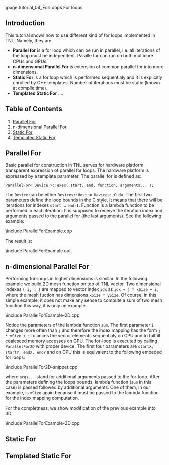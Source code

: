 \page tutorial_04_ForLoops For loops

## Introduction

This tutorial shows how to use different kind of for loops implemented in TNL. Namely, they are:

* **Parallel for** is a for loop which can be run in parallel, i.e. all iterations of the loop must be independent. Paralle for can run on both multicore CPUs and GPUs.
* **n-dimensional Parallel For** is extension of common parallel for into more dimensions.
* **Static For** is a for loop which is performed sequentialy and it is explicitly unrolled by C++ templates. Number of iterations must be static (known at compile time).
* **Templated Static For** ....

## Table of Contents
1. [Parallel For](#parallel_for)
2. [n-dimensional Parallel For](#n_dimensional_parallel_for)
3. [Static For](#static_for)
4. [Templated Static For](#templated_static_for)

## Parallel For<a name="parallel_for"></a>

Basic parallel for construction in TNL serves for hardware platform transparent expression of parallel for loops. The hardware platform is expressed by a template parameter. The parallel for is defined as:

```
ParallelFor< Device >::exec( start, end, function, arguments... );
```

The `Device` can be either `Devices::Host` or `Devices::Cuda`. The first two parameters define the loop bounds in the C style. It means that there will be iterations for indexes `start` ... `end-1`. Function is a lambda function to be performed in each iteration. It is supposed to receive the iteration index and arguments passed to the parallel for (the last arguments). See the following example:

\include ParallelForExample.cpp

The result is:

\include ParallelForExample.out 

## n-dimensional Parallel For<a name="n_dimensional_parallel_for"></a>

Performing for-loops in higher dimensions is simillar. In the following example we build 2D mesh function on top of TNL vector. Two dimensional indexes `( i, j )` are mapped to vector index `idx` as `idx = j * xSize + i`, where the mesh fuction has dimensions `xSize * ySize`. Of course, in this simple example, it does not make any sense to compute a sum of two mesh function this way, it is only an example.

\include ParallelForExample-2D.cpp

Notice the parameters of the lambda function `sum`. The first parameter `i` changes more often than `j` and therefore the index mapping has the form `j * xSize + i` to acces the vector elements sequentialy on CPU and to fullfill coalesced memory accesses on GPU. The for-loop is executed by calling `ParallelFor2D` with proper device. The first four parameters are `startX, startY, endX, endY` and on CPU this is equivalent to the following embeded for loops:

\include ParallelFor2D-snippet.cpp

where `args...` stand for additional arguments passed to the for-loop. After the parameters defining the loops bounds, lambda function (`sum` in this case) is passed followed by additional arguments. One of them, in our example, is `xSize` again because it must be passed to the lambda function for the index mapping computation.

For the completness, we show modification of the previous example into 3D:

\include ParallelForExample-3D.cpp


## Static For<a name="static_for"></a>
## Templated Static For<a name="templated_static_for"></a>

